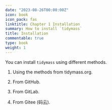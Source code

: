 ```yaml
---
date: "2023-08-26T00:00:00Z"
icon: book
icon_pack: fas
linktitle: Chapter 1 Installation
summary: How to install `tidymass`
title: Installation
commentable: true
type: book
weight: 1
---
```


You can install `tidymass` using different methods.

1. Using the methods from tidymass.org.

2. From GitHub.

3. From GitLab.

4. From Gitee (码云).